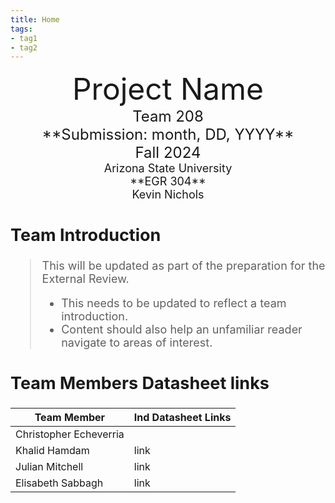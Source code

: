 ```yaml
---
title: Home
tags:
- tag1
- tag2
---
```

<center>
<font size="8">Project Name<br>
<font size="5">Team 208<br>
**Submission: month, DD, YYYY**<br>
Fall 2024<br>
<font size="4">Arizona State University<br>
**EGR 304**<br>
Kevin Nichols<br>
  

</center>

## Team Introduction
> This will be updated as part of the preparation for the External Review.<br>
>    * This needs to be updated to reflect a team introduction.<br>
>    * Content should also help an unfamiliar reader navigate to areas of interest.


## Team Members Datasheet links

| **Team Member**        |**Ind Datasheet Links** |
| ---------------------- | -----------------------|
| Christopher Echeverria             |  |
| Khalid Hamdam          | link |
| Julian Mitchell             | link |
| Elisabeth Sabbagh              | link |
